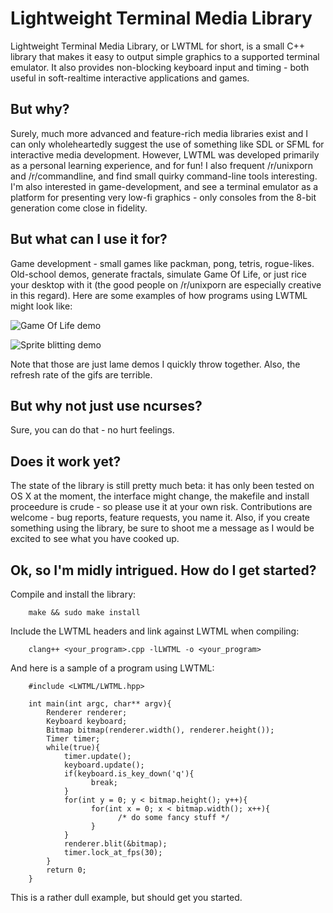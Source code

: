 Lightweight Terminal Media Library
==================================

Lightweight Terminal Media Library, or LWTML for short, is a small C++ library
that makes it easy to output simple graphics to a supported terminal emulator. It also provides non-blocking keyboard input and timing - both useful in soft-realtime interactive applications and games.

But why?
-------
Surely, much more advanced and feature-rich media libraries exist and I can
only wholeheartedly suggest the use of something like SDL or SFML for
interactive media development. However, LWTML was developed primarily as a
personal learning experience, and for fun! I also frequent /r/unixporn and
/r/commandline, and find small quirky command-line tools interesting. I'm also
interested in game-development, and see a terminal emulator as a platform for
presenting very low-fi graphics - only consoles from the 8-bit generation come
close in fidelity.

But what can I use it for?
--------------------------
Game development - small games like packman, pong, tetris, rogue-likes. Old-school demos, generate fractals, simulate Game Of Life, or just rice your desktop with it (the good people on
/r/unixporn are especially creative in this regard). Here are some examples of
how programs using LWTML might look like:

![Game Of Life demo](http://i.imgur.com/FgeCNWZ.gif)

![Sprite blitting demo](http://i.imgur.com/sMFvrFd.gif)

Note that those are just lame demos I quickly throw together. Also, the refresh rate of the gifs are terrible.

But why not just use ncurses?
-----------------------------
Sure, you can do that - no hurt feelings.

Does it work yet?
-----------------
The state of the library is still pretty much beta: it has only been tested on OS X at the moment, the interface might change, the makefile and install proceedure is crude - so please use it at your own risk. Contributions are welcome - bug reports, feature requests, you name it. Also, if you create something using the library, be sure to shoot me a message as I would be excited to see what you have cooked up.

Ok, so I'm midly intrigued. How do I get started?
-------------------------------------------------
Compile and install the library:
        
        make && sudo make install

Include the LWTML headers and link against LWTML when compiling:

        clang++ <your_program>.cpp -lLWTML -o <your_program>
        
And here is a sample of a program using LWTML:

        #include <LWTML/LWTML.hpp>
        
        int main(int argc, char** argv){
            Renderer renderer;
            Keyboard keyboard;
            Bitmap bitmap(renderer.width(), renderer.height());
            Timer timer;
            while(true){
                timer.update();
                keyboard.update();
                if(keyboard.is_key_down('q'){
                      break;
                }
                for(int y = 0; y < bitmap.height(); y++){
                      for(int x = 0; x < bitmap.width(); x++){
                            /* do some fancy stuff */
                      }
                }
                renderer.blit(&bitmap);
                timer.lock_at_fps(30);
            }
            return 0;
        }
        
This is a rather dull example, but should get you started.
